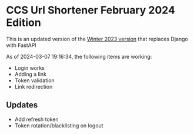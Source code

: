 # CCS Url Shortener February 2024 Edition

This is an updated version of the [Winter 2023 version]() that replaces Django with FastAPI

As of 2024-03-07 19:16:34, the following items are working:

- Login works
- Adding a link
- Token validation
- Link redirection

## Updates

- Add refresh token
- Token rotation/blacklisting on logout
